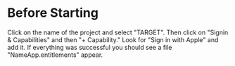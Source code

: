 # Before Starting

Click on the name of the project and select "TARGET".
Then click on "Signin & Capabilities" and then "+ Capability." 
Look for "Sign in with Apple" and add it.
If everything was successful you should see a file "NameApp.entitlements" appear.
